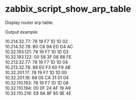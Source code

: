# zabbix_script_show_arp_table

Display router arp table.

Output example:

10.214.32.77: 78 19 F7 1D 1D 02 <br>
10.214.32.78: B0 C6 9A ED D4 AC <br>
10.32.193.121: 78 19 F7 1D 1D 03 <br>
10.32.193.122: 00 58 3F 08 88 FE <br>
10.213.32.77: 78 19 F7 1D 1D 04 <br>
10.213.32.78: 88 E0 F3 60 F9 4B <br>
10.32.201.17: 78 19 F7 1D 1D 00 <br>
10.32.201.18: 68 05 CA 31 01 04 <br>
10.32.110.193: 78 19 F7 1D 1D 08 <br>
10.32.110.194: 00 0F 24 AF 19 A9 <br>
10.32.110.216: E8 9A 8F 85 9E 4E <br>


